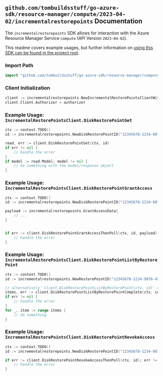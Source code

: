
## `github.com/tombuildsstuff/go-azure-sdk/resource-manager/compute/2023-04-02/incrementalrestorepoints` Documentation

The `incrementalrestorepoints` SDK allows for interaction with the Azure Resource Manager Service `compute` (API Version `2023-04-02`).

This readme covers example usages, but further information on [using this SDK can be found in the project root](https://github.com/tombuildsstuff/go-azure-sdk/tree/main/docs).

### Import Path

```go
import "github.com/tombuildsstuff/go-azure-sdk/resource-manager/compute/2023-04-02/incrementalrestorepoints"
```


### Client Initialization

```go
client := incrementalrestorepoints.NewIncrementalRestorePointsClientWithBaseURI("https://management.azure.com")
client.Client.Authorizer = authorizer
```


### Example Usage: `IncrementalRestorePointsClient.DiskRestorePointGet`

```go
ctx := context.TODO()
id := incrementalrestorepoints.NewDiskRestorePointID("12345678-1234-9876-4563-123456789012", "example-resource-group", "restorePointCollectionValue", "restorePointValue", "diskRestorePointValue")

read, err := client.DiskRestorePointGet(ctx, id)
if err != nil {
	// handle the error
}
if model := read.Model; model != nil {
	// do something with the model/response object
}
```


### Example Usage: `IncrementalRestorePointsClient.DiskRestorePointGrantAccess`

```go
ctx := context.TODO()
id := incrementalrestorepoints.NewDiskRestorePointID("12345678-1234-9876-4563-123456789012", "example-resource-group", "restorePointCollectionValue", "restorePointValue", "diskRestorePointValue")

payload := incrementalrestorepoints.GrantAccessData{
	// ...
}


if err := client.DiskRestorePointGrantAccessThenPoll(ctx, id, payload); err != nil {
	// handle the error
}
```


### Example Usage: `IncrementalRestorePointsClient.DiskRestorePointListByRestorePoint`

```go
ctx := context.TODO()
id := incrementalrestorepoints.NewRestorePointID("12345678-1234-9876-4563-123456789012", "example-resource-group", "restorePointCollectionValue", "restorePointValue")

// alternatively `client.DiskRestorePointListByRestorePoint(ctx, id)` can be used to do batched pagination
items, err := client.DiskRestorePointListByRestorePointComplete(ctx, id)
if err != nil {
	// handle the error
}
for _, item := range items {
	// do something
}
```


### Example Usage: `IncrementalRestorePointsClient.DiskRestorePointRevokeAccess`

```go
ctx := context.TODO()
id := incrementalrestorepoints.NewDiskRestorePointID("12345678-1234-9876-4563-123456789012", "example-resource-group", "restorePointCollectionValue", "restorePointValue", "diskRestorePointValue")

if err := client.DiskRestorePointRevokeAccessThenPoll(ctx, id); err != nil {
	// handle the error
}
```
